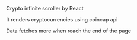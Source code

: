 Crypto infinite scroller by React

It renders cryptocurrencies using coincap api

Data fetches more when reach the end of the page
